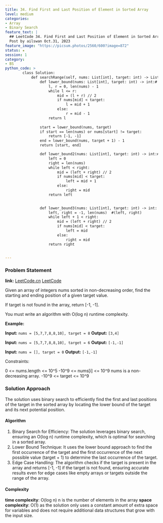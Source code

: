 ```yaml
---
title: 34. Find First and Last Position of Element in Sorted Array
level: medium
categories:
- Array
- Binary Search
feature_text: |
  ## LeetCode 34. Find First and Last Position of Element in Sorted Array
  Post by ailswan Oct.31, 2023
feature_image: "https://picsum.photos/2560/600?image=872"
status: ★
session: 1
category:
- BS
python_code: >
        class Solution:
            def searchRange(self, nums: List[int], target: int) -> List[int]:
                def lower_bound(nums: List[int], target: int) -> int:# [left, right]
                    l, r = 0, len(nums) - 1
                    while l <= r:
                        mid = (l + r) // 2
                        if nums[mid] < target:
                            l = mid + 1
                        else:
                            r = mid - 1
                    return l
                    
                start = lower_bound(nums, target)
                if start == len(nums) or nums[start] != target:
                    return [-1, -1]
                end = lower_bound(nums, target + 1) - 1
                return [start, end]

                def lower_bound2(nums: List[int], target: int) -> int:#[left, right)
                    left = 0
                    right = len(nums)
                    while left < right:  
                        mid = (left + right) // 2
                        if nums[mid] < target:
                            left = mid + 1 
                        else:
                            right = mid  
                    return left 

        
                def lower_bound3(nums: List[int], target: int) -> int:
                    left, right = -1, len(nums)  #(left, right)
                    while left + 1 < right: 
                        mid = (left + right) // 2
                        if nums[mid] < target:
                            left = mid 
                        else:
                            right = mid 
                    return right
                
            
---
```


### Problem Statement
**link:**
[LeetCode.cn](https://leetcode.cn/problems/find-first-and-last-position-of-element-in-sorted-array/)
[LeetCode](https://leetcode.com/problems/find-first-and-last-position-of-element-in-sorted-array/)

Given an array of integers nums sorted in non-decreasing order, find the starting and ending position of a given target value.

If target is not found in the array, return [-1, -1].

You must write an algorithm with O(log n) runtime complexity.


**Example:**

**Input:** `nums = [5,7,7,8,8,10], target = 8`
**Output:** `[3,4]`
 
**Input:** `nums = [5,7,7,8,8,10], target = 6`
**Output:** `[-1,-1]`
 
**Input:** `nums = [], target = 0`
**Output:** `[-1,-1]`

Constraints:

0 <= nums.length <= 10^5
-10^9 <= nums[i] <= 10^9
nums is a non-decreasing array.
-10^9 <= target <= 10^9

### Solution Approach
The solution uses binary search to efficiently find the first and last positions of the target in the sorted array by locating the lower bound of the target and its next potential position.

#### Algorithm
1. Binary Search for Efficiency: The solution leverages binary search, ensuring an O(log n) runtime complexity, which is optimal for searching in a sorted array.
2. Lower Bound Technique: It uses the lower bound approach to find the first occurrence of the target and the first occurrence of the next possible value (target + 1) to determine the last occurrence of the target.
3. Edge Case Handling: The algorithm checks if the target is present in the array and returns [-1, -1] if the target is not found, ensuring accurate results even for edge cases like empty arrays or targets outside the range of the array.

#### Complexity
 **time complexity**: O(log n) n is the number of elements in the array
 **space complexity**: O(1) as the solution only uses a constant amount of extra space for variables and does not require additional data structures that grow with the input size.